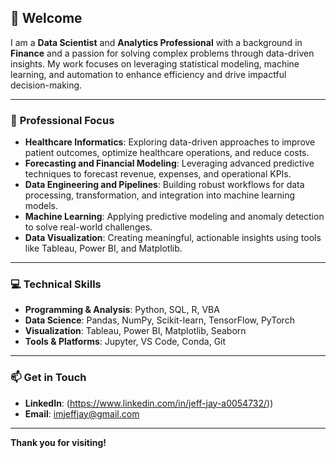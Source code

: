 ## 👋 Welcome

I am a **Data Scientist** and **Analytics Professional** with a background in **Finance** and a passion for solving complex problems through data-driven insights. My work focuses on leveraging statistical modeling, machine learning, and automation to enhance efficiency and drive impactful decision-making.

---

### 🎯 **Professional Focus**
- **Healthcare Informatics**: Exploring data-driven approaches to improve patient outcomes, optimize healthcare operations, and reduce costs.
- **Forecasting and Financial Modeling**: Leveraging advanced predictive techniques to forecast revenue, expenses, and operational KPIs.
- **Data Engineering and Pipelines**: Building robust workflows for data processing, transformation, and integration into machine learning models.  
- **Machine Learning**: Applying predictive modeling and anomaly detection to solve real-world challenges.  
- **Data Visualization**: Creating meaningful, actionable insights using tools like Tableau, Power BI, and Matplotlib.  

---

### 💻 **Technical Skills**
- **Programming & Analysis**: Python, SQL, R, VBA  
- **Data Science**: Pandas, NumPy, Scikit-learn, TensorFlow, PyTorch  
- **Visualization**: Tableau, Power BI, Matplotlib, Seaborn   
- **Tools & Platforms**: Jupyter, VS Code, Conda, Git  

---

### 📫 **Get in Touch**
- **LinkedIn**: (https://www.linkedin.com/in/jeff-jay-a0054732/))  
- **Email**: imjeffjay@gmail.com  

---

**Thank you for visiting!**

